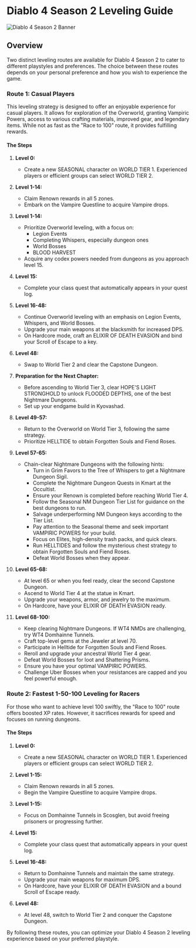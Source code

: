 # Diablo 4 Season 2 Leveling Guide

![Diablo 4 Season 2 Banner](https://github.com/Kkthnx/Diablo4-S2-Fast-Level-Up/assets/40672673/43b60115-2a31-47f3-b110-bbea327acef2)

## Overview

Two distinct leveling routes are available for Diablo 4 Season 2 to cater to different playstyles and preferences. The choice between these routes depends on your personal preference and how you wish to experience the game.

### Route 1: Casual Players

This leveling strategy is designed to offer an enjoyable experience for casual players. It allows for exploration of the Overworld, granting Vampiric Powers, access to various crafting materials, improved gear, and legendary items. While not as fast as the "Race to 100" route, it provides fulfilling rewards.

#### The Steps

1. **Level 0:**
   - Create a new SEASONAL character on WORLD TIER 1. Experienced players or efficient groups can select WORLD TIER 2.

2. **Level 1-14:**
   - Claim Renown rewards in all 5 zones.
   - Embark on the Vampire Questline to acquire Vampire drops.

3. **Level 1-14:**
   - Prioritize Overworld leveling, with a focus on:
     - Legion Events
     - Completing Whispers, especially dungeon ones
     - World Bosses
     - BLOOD HARVEST
   - Acquire any codex powers needed from dungeons as you approach level 15.

4. **Level 15:**
   - Complete your class quest that automatically appears in your quest log.

5. **Level 16-48:**
   - Continue Overworld leveling with an emphasis on Legion Events, Whispers, and World Bosses.
   - Upgrade your main weapons at the blacksmith for increased DPS.
   - On Hardcore mode, craft an ELIXIR OF DEATH EVASION and bind your Scroll of Escape to a key.

6. **Level 48:**
   - Swap to World Tier 2 and clear the Capstone Dungeon.

7. **Preparation for the Next Chapter:**
   - Before ascending to World Tier 3, clear HOPE'S LIGHT STRONGHOLD to unlock FLOODED DEPTHS, one of the best Nightmare Dungeons.
   - Set up your endgame build in Kyovashad.

8. **Level 49-57:**
   - Return to the Overworld on World Tier 3, following the same strategy.
   - Prioritize HELLTIDE to obtain Forgotten Souls and Fiend Roses.

9. **Level 57-65:**
   - Chain-clear Nightmare Dungeons with the following hints:
     - Turn in Grim Favors to the Tree of Whispers to get a Nightmare Dungeon Sigil.
     - Complete the Nightmare Dungeon Quests in Kmart at the Occultist.
     - Ensure your Renown is completed before reaching World Tier 4.
     - Follow the Seasonal NM Dungeon Tier List for guidance on the best dungeons to run.
     - Salvage underperforming NM Dungeon keys according to the Tier List.
     - Pay attention to the Seasonal theme and seek important VAMPIRIC POWERS for your build.
     - Focus on Elites, high-density trash packs, and quick clears.
     - Run HELLTIDES and follow the mysterious chest strategy to obtain Forgotten Souls and Fiend Roses.
     - Defeat World Bosses when they appear.

10. **Level 65-68:**
    - At level 65 or when you feel ready, clear the second Capstone Dungeon.
    - Ascend to World Tier 4 at the statue in Kmart.
    - Upgrade your weapons, armor, and jewelry to the maximum.
    - On Hardcore, have your ELIXIR OF DEATH EVASION ready.

11. **Level 68-100:**
    - Keep clearing Nightmare Dungeons. If WT4 NMDs are challenging, try WT4 Domhainne Tunnels.
    - Craft top-level gems at the Jeweler at level 70.
    - Participate in Helltide for Forgotten Souls and Fiend Roses.
    - Reroll and upgrade your ancestral World Tier 4 gear.
    - Defeat World Bosses for loot and Shattering Prisms.
    - Ensure you have your optimal VAMPIRIC POWERS.
    - Challenge Uber Bosses when your resistances are capped and you feel powerful enough.

### Route 2: Fastest 1-50-100 Leveling for Racers

For those who want to achieve level 100 swiftly, the "Race to 100" route offers boosted XP rates. However, it sacrifices rewards for speed and focuses on running dungeons.

#### The Steps

1. **Level 0:**
   - Create a new SEASONAL character on WORLD TIER 1. Experienced players or efficient groups can select WORLD TIER 2.

2. **Level 1-15:**
   - Claim Renown rewards in all 5 zones.
   - Begin the Vampire Questline to acquire Vampire drops.

3. **Level 1-15:**
   - Focus on Domhainne Tunnels in Scosglen, but avoid freeing prisoners or progressing further.

4. **Level 15:**
   - Complete your class quest that automatically appears in your quest log.

5. **Level 16-48:**
   - Return to Domhainne Tunnels and maintain the same strategy.
   - Upgrade your main weapons for maximum DPS.
   - On Hardcore, have your ELIXIR OF DEATH EVASION and a bound Scroll of Escape ready.

6. **Level 48:**
   - At level 48, switch to World Tier 2 and conquer the Capstone Dungeon.

By following these routes, you can optimize your Diablo 4 Season 2 leveling experience based on your preferred playstyle.
